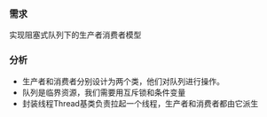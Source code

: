 ### 需求
实现阻塞式队列下的生产者消费者模型
### 分析
+ 生产者和消费者分别设计为两个类，他们对队列进行操作。
+ 队列是临界资源，我们需要用互斥锁和条件变量
+ 封装线程Thread基类负责拉起一个线程，生产者和消费者都由它派生
